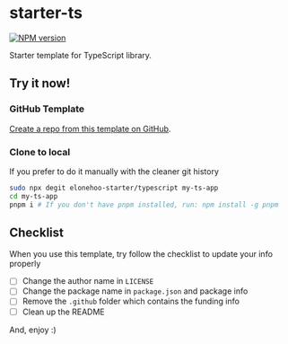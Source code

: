 # starter-ts

[![NPM version](https://img.shields.io/npm/v/@elonehoo/starter-ts?color=a1b858&label=)](https://www.npmjs.com/package/@elonehoo/starter-ts)

Starter template for TypeScript library.

## Try it now!

### GitHub Template

[Create a repo from this template on GitHub](https://github.com/elonehoo-starter/typescript/generate).

### Clone to local

If you prefer to do it manually with the cleaner git history

```bash
sudo npx degit elonehoo-starter/typescript my-ts-app
cd my-ts-app
pnpm i # If you don't have pnpm installed, run: npm install -g pnpm
```

## Checklist

When you use this template, try follow the checklist to update your info properly

- [ ] Change the author name in `LICENSE`
- [ ] Change the package name in `package.json` and package info
- [ ] Remove the `.github` folder which contains the funding info
- [ ] Clean up the README

And, enjoy :)
